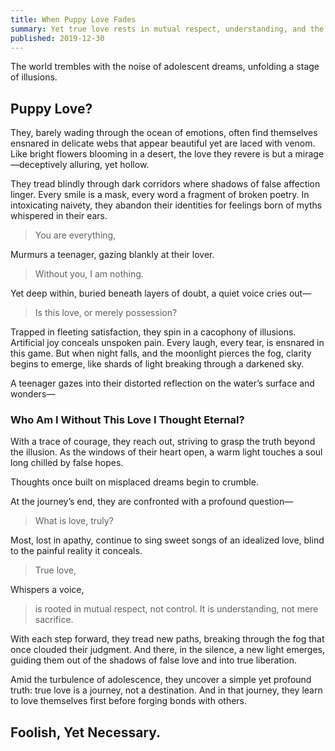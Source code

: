 ```yaml
---
title: When Puppy Love Fades
summary: Yet true love rests in mutual respect, understanding, and the embrace of self-worth.
published: 2019-12-30
---
```


The world trembles with the noise of adolescent dreams, unfolding a stage of illusions.

## Puppy Love?

They, barely wading through the ocean of emotions, often find themselves ensnared in delicate webs that appear beautiful yet are laced with venom. Like bright flowers blooming in a desert, the love they revere is but a mirage—deceptively alluring, yet hollow.

They tread blindly through dark corridors where shadows of false affection linger. Every smile is a mask, every word a fragment of broken poetry. In intoxicating naivety, they abandon their identities for feelings born of myths whispered in their ears.

> You are everything,

Murmurs a teenager, gazing blankly at their lover.

> Without you, I am nothing.

Yet deep within, buried beneath layers of doubt, a quiet voice cries out—

> Is this love, or merely possession?

Trapped in fleeting satisfaction, they spin in a cacophony of illusions. Artificial joy conceals unspoken pain. Every laugh, every tear, is ensnared in this game. But when night falls, and the moonlight pierces the fog, clarity begins to emerge, like shards of light breaking through a darkened sky.

A teenager gazes into their distorted reflection on the water’s surface and wonders—

### Who Am I Without This Love I Thought Eternal?

With a trace of courage, they reach out, striving to grasp the truth beyond the illusion. As the windows of their heart open, a warm light touches a soul long chilled by false hopes.

Thoughts once built on misplaced dreams begin to crumble.

At the journey’s end, they are confronted with a profound question—

> What is love, truly?

Most, lost in apathy, continue to sing sweet songs of an idealized love, blind to the painful reality it conceals.

> True love,

Whispers a voice,

> is rooted in mutual respect, not control. It is understanding, not mere sacrifice.

With each step forward, they tread new paths, breaking through the fog that once clouded their judgment. And there, in the silence, a new light emerges, guiding them out of the shadows of false love and into true liberation.

Amid the turbulence of adolescence, they uncover a simple yet profound truth: true love is a journey, not a destination. And in that journey, they learn to love themselves first before forging bonds with others.

## Foolish, Yet Necessary.
